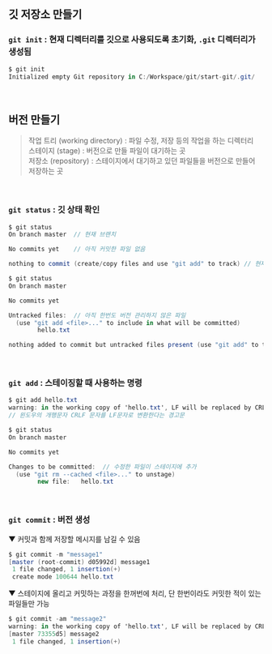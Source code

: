 ## 깃 저장소 만들기
### `git init` : 현재 디렉터리를 깃으로 사용되도록 초기화, `.git` 디렉터리가 생성됨
```c#
$ git init
Initialized empty Git repository in C:/Workspace/git/start-git/.git/
```

<br>

## 버전 만들기
> 작업 트리 (working directory) : 파일 수정, 저장 등의 작업을 하는 디렉터리<br>
> 스테이지 (stage) : 버전으로 만들 파일이 대기하는 곳<br>
> 저장소 (repository) : 스테이지에서 대기하고 있던 파일들을 버전으로 만들어 저장하는 곳

<br>

### `git status` : 깃 상태 확인
```c#
$ git status
On branch master  // 현재 브랜치

No commits yet    // 아직 커밋한 파일 없음

nothing to commit (create/copy files and use "git add" to track) // 현재 커밋할 파일 없음
```
```c#
$ git status
On branch master

No commits yet

Untracked files:  // 아직 한번도 버전 관리하지 않은 파일
  (use "git add <file>..." to include in what will be committed)
        hello.txt

nothing added to commit but untracked files present (use "git add" to track)
```

<br>

### `git add` : 스테이징할 때 사용하는 명령
```c#
$ git add hello.txt
warning: in the working copy of 'hello.txt', LF will be replaced by CRLF the next time Git touches it
// 윈도우의 개행문자 CRLF 문자를 LF문자로 변환한다는 경고문

$ git status
On branch master

No commits yet

Changes to be committed:  // 수정한 파일이 스테이지에 추가
  (use "git rm --cached <file>..." to unstage)
        new file:   hello.txt
```

<br>

### `git commit` : 버전 생성
▼ 커밋과 함께 저장할 메시지를 남길 수 있음
```c#
$ git commit -m "message1"
[master (root-commit) d05992d] message1
 1 file changed, 1 insertion(+)
 create mode 100644 hello.txt
```
▼ 스테이지에 올리고 커밋하는 과정을 한꺼번에 처리, 단 한번이라도 커밋한 적이 있는 파일들만 가능
```c#
$ git commit -am "message2"
warning: in the working copy of 'hello.txt', LF will be replaced by CRLF the next time Git touches it
[master 73355d5] message2
 1 file changed, 1 insertion(+)
```
